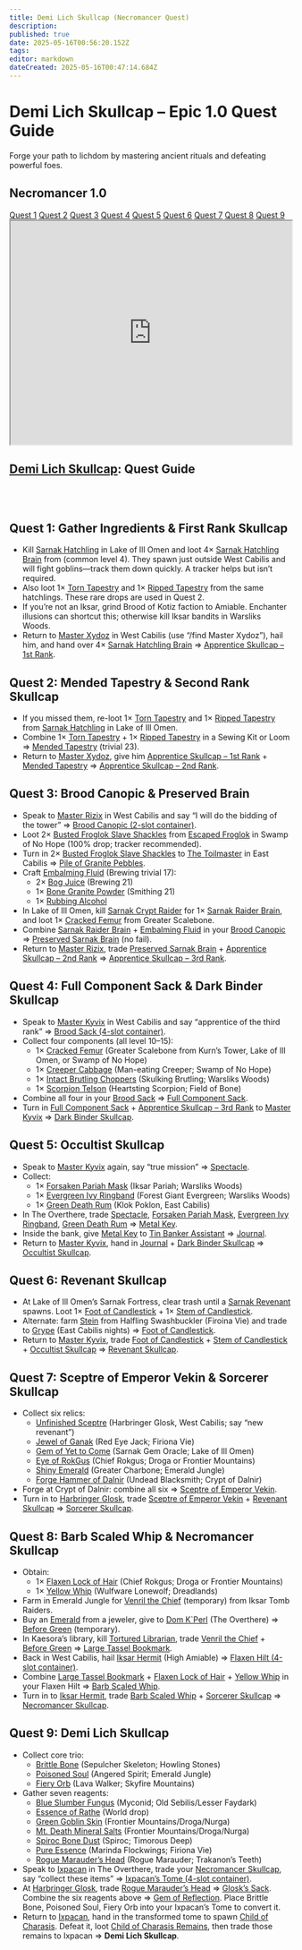 ```yaml
---
title: Demi Lich Skullcap (Necromancer Quest)
description: 
published: true
date: 2025-05-16T00:56:20.152Z
tags: 
editor: markdown
dateCreated: 2025-05-16T00:47:14.684Z
---
```


<!-- ───────────── Necromancer – Demi Lich Skullcap ───────────── -->
<div class="page-container">

  <div class="header">
    <!-- Header ------------------------------------------------------- -->
    <h1 class="hero-title">Demi Lich Skullcap – Epic 1.0 Quest Guide</h1>
    <p class="hero-sub">Forge your path to lichdom by mastering ancient rituals and defeating powerful foes.</p>
  </div>

  <!-- Original top-level heading kept intact ----------------------- -->
  <h2 id="top" class="quest-card">Necromancer 1.0</h2>

  <!-- Quick-Nav ---------------------------------------------------- -->
  <nav class="toc-nav">
    <a href="#Quest1">Quest 1</a>
    <a href="#Quest2">Quest 2</a>
    <a href="#Quest3">Quest 3</a>
    <a href="#Quest4">Quest 4</a>
    <a href="#Quest5">Quest 5</a>
    <a href="#Quest6">Quest 6</a>
    <a href="#Quest7">Quest 7</a>
    <a href="#Quest8">Quest 8</a>
    <a href="#Quest9">Quest 9</a>
  </nav>

  <!-- Item Preview ------------------------------------------------- -->
  <iframe src="https://eqdb.net/item/detail/2048043" width="100%" height="400"></iframe>

  <h2><a href="https://eqdb.net/item/detail/2048043">Demi Lich Skullcap</a>: Quest Guide</h2>
  <br><br>

  <!-- ────────── Quest 1 ────────── -->
  <div class="quest-card" id="Quest1">
    <h2>Quest 1: Gather Ingredients &amp; First Rank Skullcap</h2>
    <ul>
      <li>Kill <a href="https://eqdb.net/npc/detail/85176">Sarnak Hatchling</a> in Lake of Ill Omen and loot 4× <a href="https://eqdb.net/item/detail/12408">Sarnak Hatchling Brain</a> from  (common level 4). They spawn just outside West Cabilis and will fight goblins—track them down quickly. A tracker helps but isn’t required.</li>
      <li>Also loot 1× <a href="">Torn Tapestry</a> and 1× <a href="">Ripped Tapestry</a> from the same hatchlings. These rare drops are used in Quest 2.</li>
      <li>If you’re not an Iksar, grind Brood of Kotiz faction to Amiable. Enchanter illusions can shortcut this; otherwise kill Iksar bandits in Warsliks Woods.</li>
      <li>Return to <a href="">Master Xydoz</a> in West Cabilis (use “/find Master Xydoz”), hail him, and hand over 4× <a href="">Sarnak Hatchling Brain</a> ⇒ <a href="">Apprentice Skullcap – 1st Rank</a>.</li>
    </ul>
  </div>

  <!-- ────────── Quest 2 ────────── -->
  <div class="quest-card" id="Quest2">
    <h2>Quest 2: Mended Tapestry &amp; Second Rank Skullcap</h2>
    <ul>
      <li>If you missed them, re-loot 1× <a href="">Torn Tapestry</a> and 1× <a href="">Ripped Tapestry</a> from <a href="">Sarnak Hatchling</a> in Lake of Ill Omen.</li>
      <li>Combine 1× <a href="">Torn Tapestry</a> + 1× <a href="">Ripped Tapestry</a> in a Sewing Kit or Loom ⇒ <a href="">Mended Tapestry</a> (trivial 23).</li>
      <li>Return to <a href="">Master Xydoz</a>, give him <a href="">Apprentice Skullcap – 1st Rank</a> + <a href="">Mended Tapestry</a> ⇒ <a href="">Apprentice Skullcap – 2nd Rank</a>.</li>
    </ul>
  </div>

  <!-- ────────── Quest 3 ────────── -->
  <div class="quest-card" id="Quest3">
    <h2>Quest 3: Brood Canopic &amp; Preserved Brain</h2>
    <ul>
      <li>Speak to <a href="">Master Rizix</a> in West Cabilis and say “I will do the bidding of the tower” ⇒ <a href="">Brood Canopic (2-slot container)</a>.</li>
      <li>Loot 2× <a href="">Busted Froglok Slave Shackles</a> from <a href="">Escaped Froglok</a> in Swamp of No Hope (100% drop; tracker recommended).</li>
      <li>Turn in 2× <a href="">Busted Froglok Slave Shackles</a> to <a href="">The Toilmaster</a> in East Cabilis ⇒ <a href="">Pile of Granite Pebbles</a>.</li>
      <li>Craft <a href="">Embalming Fluid</a> (Brewing trivial 17):
        <ul>
          <li>2× <a href="">Bog Juice</a> (Brewing 21)</li>
          <li>1× <a href="">Bone Granite Powder</a> (Smithing 21)</li>
          <li>1× <a href="">Rubbing Alcohol</a></li>
        </ul>
      </li>
      <li>In Lake of Ill Omen, kill <a href="">Sarnak Crypt Raider</a> for 1× <a href="">Sarnak Raider Brain</a>, and loot 1× <a href="">Cracked Femur</a> from Greater Scalebone.</li>
      <li>Combine <a href="">Sarnak Raider Brain</a> + <a href="">Embalming Fluid</a> in your <a href="">Brood Canopic</a> ⇒ <a href="">Preserved Sarnak Brain</a> (no fail).</li>
      <li>Return to <a href="">Master Rizix</a>, trade <a href="">Preserved Sarnak Brain</a> + <a href="">Apprentice Skullcap – 2nd Rank</a> ⇒ <a href="">Apprentice Skullcap – 3rd Rank</a>.</li>
    </ul>
  </div>

  <!-- ────────── Quest 4 ────────── -->
  <div class="quest-card" id="Quest4">
    <h2>Quest 4: Full Component Sack &amp; Dark Binder Skullcap</h2>
    <ul>
      <li>Speak to <a href="">Master Kyvix</a> in West Cabilis and say “apprentice of the third rank” ⇒ <a href="">Brood Sack (4-slot container)</a>.</li>
      <li>Collect four components (all level 10–15):
        <ul>
          <li>1× <a href="">Cracked Femur</a> (Greater Scalebone from Kurn’s Tower, Lake of Ill Omen, or Swamp of No Hope)</li>
          <li>1× <a href="">Creeper Cabbage</a> (Man-eating Creeper; Swamp of No Hope)</li>
          <li>1× <a href="">Intact Brutling Choppers</a> (Skulking Brutling; Warsliks Woods)</li>
          <li>1× <a href="">Scorpion Telson</a> (Heartsting Scorpion; Field of Bone)</li>
        </ul>
      </li>
      <li>Combine all four in your <a href="">Brood Sack</a> ⇒ <a href="">Full Component Sack</a>.</li>
      <li>Turn in <a href="">Full Component Sack</a> + <a href="">Apprentice Skullcap – 3rd Rank</a> to <a href="">Master Kyvix</a> ⇒ <a href="">Dark Binder Skullcap</a>.</li>
    </ul>
  </div>

  <!-- ────────── Quest 5 ────────── -->
  <div class="quest-card" id="Quest5">
    <h2>Quest 5: Occultist Skullcap</h2>
    <ul>
      <li>Speak to <a href="">Master Kyvix</a> again, say “true mission” ⇒ <a href="">Spectacle</a>.</li>
      <li>Collect:
        <ul>
          <li>1× <a href="">Forsaken Pariah Mask</a> (Iksar Pariah; Warsliks Woods)</li>
          <li>1× <a href="">Evergreen Ivy Ringband</a> (Forest Giant Evergreen; Warsliks Woods)</li>
          <li>1× <a href="">Green Death Rum</a> (Klok Poklon, East Cabilis)</li>
        </ul>
      </li>
      <li>In The Overthere, trade <a href="">Spectacle</a>, <a href="">Forsaken Pariah Mask</a>, <a href="">Evergreen Ivy Ringband</a>, <a href="">Green Death Rum</a> ⇒ <a href="">Metal Key</a>.</li>
      <li>Inside the bank, give <a href="">Metal Key</a> to <a href="">Tin Banker Assistant</a> ⇒ <a href="">Journal</a>.</li>
      <li>Return to <a href="">Master Kyvix</a>, hand in <a href="">Journal</a> + <a href="">Dark Binder Skullcap</a> ⇒ <a href="">Occultist Skullcap</a>.</li>
    </ul>
  </div>

  <!-- ────────── Quest 6 ────────── -->
  <div class="quest-card" id="Quest6">
    <h2>Quest 6: Revenant Skullcap</h2>
    <ul>
      <li>At Lake of Ill Omen’s Sarnak Fortress, clear trash until a <a href="">Sarnak Revenant</a> spawns. Loot 1× <a href="">Foot of Candlestick</a> + 1× <a href="">Stem of Candlestick</a>.</li>
      <li>Alternate: farm <a href="">Stein</a> from Halfling Swashbuckler (Firoina Vie) and trade to <a href="">Grype</a> (East Cabilis nights) ⇒ <a href="">Foot of Candlestick</a>.</li>
      <li>Return to <a href="">Master Kyvix</a>, trade <a href="">Foot of Candlestick</a> + <a href="">Stem of Candlestick</a> + <a href="">Occultist Skullcap</a> ⇒ <a href="">Revenant Skullcap</a>.</li>
    </ul>
  </div>

  <!-- ────────── Quest 7 ────────── -->
  <div class="quest-card" id="Quest7">
    <h2>Quest 7: Sceptre of Emperor Vekin &amp; Sorcerer Skullcap</h2>
    <ul>
      <li>Collect six relics:
        <ul>
          <li><a href="">Unfinished Sceptre</a> (Harbringer Glosk, West Cabilis; say “new revenant”)</li>
          <li><a href="">Jewel of Ganak</a> (Red Eye Jack; Firiona Vie)</li>
          <li><a href="">Gem of Yet to Come</a> (Sarnak Gem Oracle; Lake of Ill Omen)</li>
          <li><a href="">Eye of RokGus</a> (Chief Rokgus; Droga or Frontier Mountains)</li>
          <li><a href="">Shiny Emerald</a> (Greater Charbone; Emerald Jungle)</li>
          <li><a href="">Forge Hammer of Dalnir</a> (Undead Blacksmith; Crypt of Dalnir)</li>
        </ul>
      </li>
      <li>Forge at Crypt of Dalnir: combine all six ⇒ <a href="">Sceptre of Emperor Vekin</a>.</li>
      <li>Turn in to <a href="">Harbringer Glosk</a>, trade <a href="">Sceptre of Emperor Vekin</a> + <a href="">Revenant Skullcap</a> ⇒ <a href="">Sorcerer Skullcap</a>.</li>
    </ul>
  </div>

  <!-- ────────── Quest 8 ────────── -->
  <div class="quest-card" id="Quest8">
    <h2>Quest 8: Barb Scaled Whip &amp; Necromancer Skullcap</h2>
    <ul>
      <li>Obtain:
        <ul>
          <li>1× <a href="">Flaxen Lock of Hair</a> (Chief Rokgus; Droga or Frontier Mountains)</li>
          <li>1× <a href="">Yellow Whip</a> (Wulfware Lonewolf; Dreadlands)</li>
        </ul>
      </li>
      <li>Farm in Emerald Jungle for <a href="">Venril the Chief</a> (temporary) from Iksar Tomb Raiders.</li>
      <li>Buy an <a href="">Emerald</a> from a jeweler, give to <a href="">Dom K`Perl</a> (The Overthere) ⇒ <a href="">Before Green</a> (temporary).</li>
      <li>In Kaesora’s library, kill <a href="">Tortured Librarian</a>, trade <a href="">Venril the Chief</a> + <a href="">Before Green</a> ⇒ <a href="">Large Tassel Bookmark</a>.</li>
      <li>Back in West Cabilis, hail <a href="">Iksar Hermit</a> (High Amiable) ⇒ <a href="">Flaxen Hilt (4-slot container)</a>.</li>
      <li>Combine <a href="">Large Tassel Bookmark</a> + <a href="">Flaxen Lock of Hair</a> + <a href="">Yellow Whip</a> in your Flaxen Hilt ⇒ <a href="">Barb Scaled Whip</a>.</li>
      <li>Turn in to <a href="">Iksar Hermit</a>, trade <a href="">Barb Scaled Whip</a> + <a href="">Sorcerer Skullcap</a> ⇒ <a href="">Necromancer Skullcap</a>.</li>
    </ul>
  </div>

  <!-- ────────── Quest 9 ────────── -->
  <div class="quest-card" id="Quest9">
    <h2>Quest 9: Demi Lich Skullcap</h2>
    <ul>
      <li>Collect core trio:
        <ul>
          <li><a href="">Brittle Bone</a> (Sepulcher Skeleton; Howling Stones)</li>
          <li><a href="">Poisoned Soul</a> (Angered Spirit; Emerald Jungle)</li>
          <li><a href="">Fiery Orb</a> (Lava Walker; Skyfire Mountains)</li>
        </ul>
      </li>
      <li>Gather seven reagents:
        <ul>
          <li><a href="">Blue Slumber Fungus</a> (Myconid; Old Sebilis/Lesser Faydark)</li>
          <li><a href="">Essence of Rathe</a> (World drop)</li>
          <li><a href="">Green Goblin Skin</a> (Frontier Mountains/Droga/Nurga)</li>
          <li><a href="">Mt. Death Mineral Salts</a> (Frontier Mountains/Droga/Nurga)</li>
          <li><a href="">Spiroc Bone Dust</a> (Spiroc; Timorous Deep)</li>
          <li><a href="">Pure Essence</a> (Marinda Flockwings; Firiona Vie)</li>
          <li><a href="">Rogue Marauder’s Head</a> (Rogue Marauder; Trakanon’s Teeth)</li>
        </ul>
      </li>
      <li>Speak to <a href="">Ixpacan</a> in The Overthere, trade your <a href="">Necromancer Skullcap</a>, say “collect these items” ⇒ <a href="">Ixpacan’s Tome (4-slot container)</a>.</li>
      <li>At <a href="">Harbringer Glosk</a>, trade <a href="">Rogue Marauder’s Head</a> ⇒ <a href="">Glosk’s Sack</a>. Combine the six reagents above ⇒ <a href="">Gem of Reflection</a>. Place Brittle Bone, Poisoned Soul, Fiery Orb into your Ixpacan’s Tome to convert it.</li>
      <li>Return to <a href="">Ixpacan</a>, hand in the transformed tome to spawn <a href="">Child of Charasis</a>. Defeat it, loot <a href="">Child of Charasis Remains</a>, then trade those remains to Ixpacan ⇒ <strong>Demi Lich Skullcap</strong>.</li>
    </ul>
  </div>

</div>
